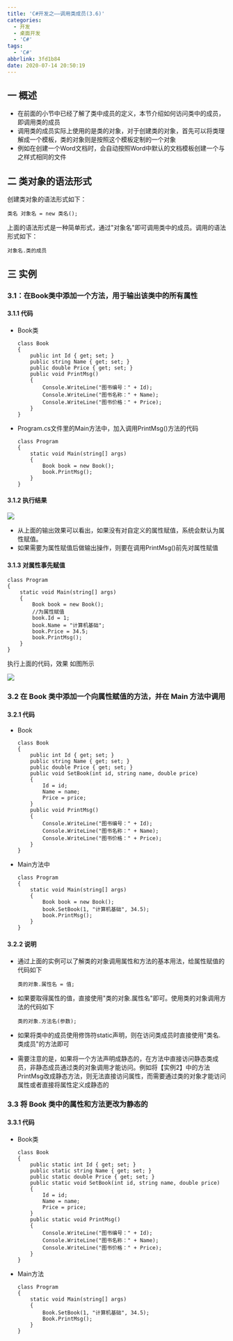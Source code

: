 ```yaml
---
title: 'C#开发之——调用类成员(3.6)'
categories:
  - 开发
  - 桌面开发
  - 'C#'
tags:
  - 'C#'
abbrlink: 3fd1b84
date: 2020-07-14 20:50:19
---
```

## 一 概述

* 在前面的小节中已经了解了类中成员的定义，本节介绍如何访问类中的成员，即调用类的成员
* 调用类的成员实际上使用的是类的对象，对于创建类的对象，首先可以将类理解成一个模板，类的对象则是按照这个模板定制的一个对象
* 例如在创建一个Word文档时，会自动按照Word中默认的文档模板创建一个与之样式相同的文件

<!--more-->

## 二 类对象的语法形式
创建类对象的语法形式如下：

```
类名 对象名 = new 类名();
```

上面的语法形式是一种简单形式，通过"对象名"即可调用类中的成员。调用的语法形式如下：

```
对象名.类的成员
```

## 三 实例

###  3.1：在Book类中添加一个方法，用于输出该类中的所有属性 

#### 3.1.1 代码

* Book类

  ```
  class Book
  {
      public int Id { get; set; }
      public string Name { get; set; }
      public double Price { get; set; }
      public void PrintMsg()
      {
          Console.WriteLine("图书编号：" + Id);
          Console.WriteLine("图书名称：" + Name);
          Console.WriteLine("图书价格：" + Price);
      }
  }
  ```

* Program.cs文件里的Main方法中，加入调用PrintMsg()方法的代码

  ```
  class Program
  {
      static void Main(string[] args)
      {
          Book book = new Book();
          book.PrintMsg();
      }
  }
  ```

#### 3.1.2 执行结果

![][1]

* 从上面的输出效果可以看出，如果没有对自定义的属性赋值，系统会默认为属性赋值。
* 如果需要为属性赋值后做输出操作，则要在调用PrintMsg()前先对属性赋值

#### 3.1.3 对属性事先赋值

```
class Program
{
    static void Main(string[] args)
    {
        Book book = new Book();
        //为属性赋值
        book.Id = 1;
        book.Name = "计算机基础";
        book.Price = 34.5;
        book.PrintMsg();
    }
}
```

执行上面的代码，效果 如图所示  

![][2]

### 3.2  在 Book 类中添加一个向属性赋值的方法，并在 Main 方法中调用 

#### 3.2.1 代码

* Book

  ```
  class Book
  {
      public int Id { get; set; }
      public string Name { get; set; }
      public double Price { get; set; }
      public void SetBook(int id, string name, double price)
      {
          Id = id;
          Name = name;
          Price = price;
      }
      public void PrintMsg()
      {
          Console.WriteLine("图书编号：" + Id);
          Console.WriteLine("图书名称：" + Name);
          Console.WriteLine("图书价格：" + Price);
      }
  }
  ```

* Main方法中

  ```
  class Program
  {
      static void Main(string[] args)
      {
          Book book = new Book();
          book.SetBook(1, "计算机基础", 34.5);
          book.PrintMsg();
      }
  }
  ```

#### 3.2.2 说明

* 通过上面的实例可以了解类的对象调用属性和方法的基本用法，给属性赋值的代码如下

  ```
  类的对象.属性名 = 值;
  ```

* 如果要取得属性的值，直接使用"类的对象.属性名"即可。使用类的对象调用方法的代码如下

  ```
  类的对象.方法名(参数);
  ```

* 如果将类中的成员使用修饰符static声明，则在访问类成员时直接使用"类名.类成员"的方法即可

* 需要注意的是，如果将一个方法声明成静态的，在方法中直接访问静态类成员，非静态成员通过类的对象调用才能访问。例如将【实例2】中的方法PrintMsg改成静态方法，则无法直接访问属性，而需要通过类的对象才能访问属性或者直接将属性定义成静态的

### 3.3  将 Book 类中的属性和方法更改为静态的 

#### 3.3.1 代码

* Book类

  ```
  class Book
  {
      public static int Id { get; set; }
      public static string Name { get; set; }
      public static double Price { get; set; }
      public static void SetBook(int id, string name, double price)
      {
          Id = id;
          Name = name;
          Price = price;
      }
      public static void PrintMsg()
      {
          Console.WriteLine("图书编号：" + Id);
          Console.WriteLine("图书名称：" + Name);
          Console.WriteLine("图书价格：" + Price);
      }
  }
  ```

* Main方法

  ```
  class Program
  {
      static void Main(string[] args)
      {
          Book.SetBook(1, "计算机基础", 34.5);
          Book.PrintMsg();
      }
  }
  ```

  


[1]:https://cdn.jsdelivr.net/gh/pgzxc/CDN/blog-image/csharp-class-book-func.png
[2]:https://cdn.jsdelivr.net/gh/pgzxc/CDN/blog-image/csharp-class-book-value-set.png

